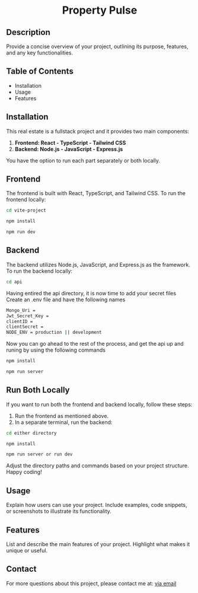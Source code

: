 # <h1 align="center">Property Pulse</h1>


## Description

Provide a concise overview of your project, outlining its purpose, features, and any key functionalities.

## Table of Contents

- Installation
- Usage
- Features


## Installation
This real estate is a fullstack project and it provides two main components:

1. **Frontend: React - TypeScript - Tailwind CSS**
2. **Backend: Node.js - JavaScript - Express.js**

You have the option to run each part separately or both locally.

## Frontend

The frontend is built with React, TypeScript, and Tailwind CSS. To run the frontend locally:

```bash
cd vite-project
```
```javascript
npm install
```
```javascript
npm run dev
```

## Backend

The backend utilizes Node.js, JavaScript, and Express.js as the framework. To run the backend locally:

```bash
cd api
```
Having entired the api directory, it is now time to add your secret files
Create an .env file and have the following names 
```bash
Mongo_Uri = 
Jwt_Secret_Key = 
clientID = 
clientSecret = 
NODE_ENV = production || development
```
Now you can go ahead to the rest of the process, and get the api up and runing by using the following commands
```javascript
npm install
```
```javascript
npm run server
```




## Run Both Locally

If you want to run both the frontend and backend locally, follow these steps:

1. Run the frontend as mentioned above.
2. In a separate terminal, run the backend:

```bash
cd either directory
```
```javascript
npm install
```
```javascript
npm run server or run dev
```

Adjust the directory paths and commands based on your project structure. Happy coding!

## Usage

Explain how users can use your project. Include examples, code snippets, or screenshots to illustrate its functionality.

## Features

List and describe the main features of your project. Highlight what makes it unique or useful.




## Contact
For more questions about this project, please contact me at: [via email](mailto:iamsocialhype@gmail.com)

